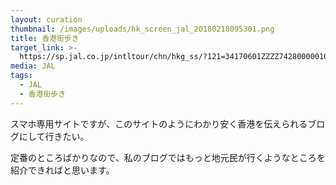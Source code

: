 ```yaml
---
layout: curation
thumbnail: /images/uploads/hk_screen_jal_20180218095301.png
title: 香港街歩き
target_link: >-
  https://sp.jal.co.jp/intltour/chn/hkg_ss/?121=34170601ZZZZ7428000001000111ZZZZZZ002349&utm_source=twitter&utm_medium=social&utm_campaign=04_intltour_1802_0044
media: JAL
tags:
  - JAL
  - 香港街歩き
---
```

スマホ専用サイトですが、このサイトのようにわかり安く香港を伝えられるブログにして行きたい。

定番のところばかりなので、私のブログではもっと地元民が行くようなところを紹介できればと思います。
